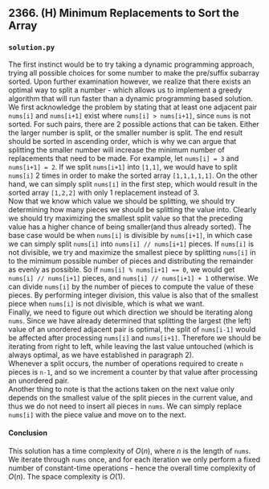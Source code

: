 ## 2366. (H) Minimum Replacements to Sort the Array

### `solution.py`
The first instinct would be to try taking a dynamic programming approach, trying all possible choices for some number to make the pre/suffix subarray sorted. Upon further examination however, we realize that there exists an optimal way to split a number - which allows us to implement a greedy algorithm that will run faster than a dynamic programming based solution.  
We first acknowledge the problem by stating that at least one  adjacent pair `nums[i]` and `nums[i+1]` exist where `nums[i] > nums[i+1]`, since `nums` is not sorted. For such pairs, there are 2 possible actions that can be taken. Either the larger number is split, or the smaller number is split. The end result should be sorted in ascending order, which is why we can argue that splitting the smaller number will increase the minimum number of replacements that need to be made. For example, let `nums[i] = 3` and `nums[i+1] = 2`. If we split `nums[i+1]` into `[1,1]`, we would have to split `nums[i]` 2 times in order to make the sorted array `[1,1,1,1,1]`. On the other hand, we can simply split `nums[i]` in the first step, which would result in the sorted array `[1,2,2]` with only 1 replacement instead of 3.  
Now that we know which value we should be splitting, we should try determining how many pieces we should be splitting the value into. Clearly we should try maximizing the smallest split value so that the preceding value has a higher chance of being smaller(and thus already sorted). The base case would be when `nums[i]` is divisible by `nums[i+1]`, in which case we can simply split `nums[i]` into `nums[i] // nums[i+1]` pieces. If `nums[i]` is not divisible, we try and maximize the smallest piece by splitting `nums[i]` in to the mimimum possible number of pieces and distributing the remainder as evenly as possible. So if `nums[i] % nums[i+1] == 0`, we would get `nums[i] // nums[i+1]` pieces, and `nums[i] // nums[i+1] + 1` otherwise. We can divide `nums[i]` by the number of pieces to compute the value of these pieces. By performing integer division, this value is also that of the smallest piece when `nums[i]` is not divisible, which is what we want.  
Finally, we need to figure out which direction we should be iterating along `nums`. Since we have already determined that splitting the largest (the left) value of an unordered adjacent pair is optimal, the split of `nums[i-1]` would be affected after processing `nums[i]` and `nums[i+1]`. Therefore we should be iterating from right to left, while leaving the last value untouched (which is always optimal, as we have established in paragraph 2).  
Whenever a split occurs, the number of operations required to create `n` pieces is `n-1`, and so we increment a counter by that value after processing an unordered pair.  
Another thing to note is that the actions taken on the next value only depends on the smallest value of the split pieces in the current value, and thus we do not need to insert all pieces in `nums`. We can simply replace `nums[i]` with the piece value and move on to the next.  

#### Conclusion
This solution has a time complexity of $O(n)$, where $n$ is the length of `nums`. We iterate through `nums` once, and for each iteration we only perform a fixed number of constant-time operations - hence the overall time complexity of $O(n)$. The space complexity is $O(1)$.  
